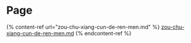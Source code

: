 # Page

{% content-ref url="zou-chu-xiang-cun-de-ren-men.md" %}
[zou-chu-xiang-cun-de-ren-men.md](zou-chu-xiang-cun-de-ren-men.md)
{% endcontent-ref %}
